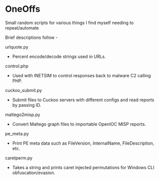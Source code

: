 # OneOffs
Small random scripts for various things I find myself needing to repeat/automate

Brief descriptions follow -

urlquote.py
* Percent encode/decode strings used in URLs.

control.php
* Used with INETSIM to control responses back to malware C2 calling PHP.

cuckoo_submit.py
* Submit files to Cuckoo servers with different configs and read reports by passing ID.

maltego2misp.py
* Convert Maltego graph files to importable OpenIOC MISP reports.

pe_meta.py
* Print PE meta data such as FileVersion, InternalName, FileDescription, etc.

caretperm.py
* Takes a string and prints caret injected permutations for Windows CLI obfuscation/evasion.
